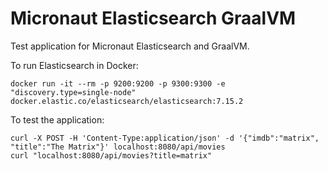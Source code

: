 # Micronaut Elasticsearch GraalVM

Test application for Micronaut Elasticsearch and GraalVM.

To run Elasticsearch in Docker:
```
docker run -it --rm -p 9200:9200 -p 9300:9300 -e "discovery.type=single-node" docker.elastic.co/elasticsearch/elasticsearch:7.15.2
```

To test the application:

```
curl -X POST -H 'Content-Type:application/json' -d '{"imdb":"matrix", "title":"The Matrix"}' localhost:8080/api/movies
curl "localhost:8080/api/movies?title=matrix"
```
